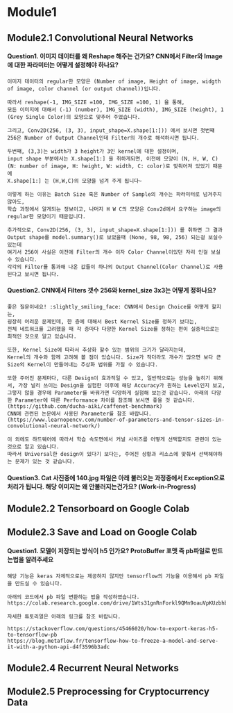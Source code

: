 # Module1
## Module2.1 Convolutional Neural Networks
#### Question1. 이미지 데이터를 왜 Reshape 해주는 건가요? CNN에서 Filter와 Image에 대한 파라미터는 어떻게 설정해야 하나요?

    이미지 데이터의 regular한 모양은 (Number of image, Height of image, widgth of image, color channel (or output channel))입니다. 

    따라서 reshape(-1, IMG_SIZE =100, IMG_SIZE =100, 1) 을 통해, 
    모든 이미지에 대해서 (-1) (number), IMG_SIZE (width), IMG_SIZE (height), 1 (Grey Single Color)의 모양으로 맞추어 주었습니다.

    그리고, Conv2D(256, (3, 3), input_shape=X.shape[1:])) 에서 보시면 첫번쨰 256은 Number of Output Channel인데 Filter의 개수로 해석하시면 됩니다. 
    
    두번째, (3,3)는 width가 3 height가 3인 kernel에 대한 설정이며,
    input shape 부분에서는 X.shape[1:] 을 취하게되면, 이전에 모양이 (N, H, W, C) (N: number of image, H: height, W: width, C: color)로 맞춰어져 있었기 때문에
    X.shape[1:] 는 (H,W,C)의 모양을 넘겨 주게 됩니다~

    이렇게 하는 이유는 Batch Size 혹은 Number of Sample의 개수는 파라미터로 넘겨주지 않아도, 
    학습 과정에서 알게되는 정보이고, 나머지 H W C의 모양은 Conv2d에서 요구하는 image의 regular한 모양이기 때문입니다.

    추가적으로, Conv2D(256, (3, 3), input_shape=X.shape[1:])) 를 취하면 그 결과 Output shape를 model.summary()로 보았을때 (None, 98, 98, 256) 되는걸 보실수 있는데
    여기서 256이 사실은 이전에 Filter의 개수 이자 Color Channel이있던 자리 인걸 보실 수 있습니다.
    각각의 Filter를 통과해 나온 값들이 하나의 Output Channel(Color Channel)로 사용된다고 보시면 됩니다. 
    
#### Question2. CNN에서 Filters 갯수 256와 kernel_size 3x3는 어떻게 정하나요?

    좋은 질문이네요! :slightly_smiling_face: CNN에서 Design Choice를 어떻게 할지는, 
    굉장히 어려운 문제인데, 한 층에 대해서 Best Kernel Size를 정하기 보다는, 
    전체 네트워크를 고려했을 때 각 층마다 다양한 Kernel Size를 정하는 편이 실증적으로는 최적인 것으로 알고 있습니다. 

    또한, Kernel Size에 따라서 추상화 할수 있는 범위의 크기가 달라지는데, 
    Kernel의 개수와 함께 고려해 볼 점이 있습니다. Size가 작더라도 개수가 많으면 보다 큰 Size의 Kernel이 만들어내는 추상화 범위를 가질 수 있습니다.

    또한 주어진 문제마다, 다른 Design이 효과적일 수 있고, 일반적으로는 성능을 높히기 위해서, 가장 널리 쓰이는 Design을 실험한 이후에 해당 Accuracy가 원하는 Level인지 보고, 
    그렇지 않을 경우에 Parameter를 바꿔가면 다양하게 실험해 보는것 같습니다. 아래의 다양한 Parameter에 따른 Performance 차이를 참조해 보시면 좋을 것 같습니다. (https://github.com/ducha-aiki/caffenet-benchmark) 
    CNN에 관련된 논문에서 사용된 Parameter를 참조 바랍니다. (https://www.learnopencv.com/number-of-parameters-and-tensor-sizes-in-convolutional-neural-network/)

    이 외에도 하드웨어에 따라서 학습 속도면에서 커널 사이즈를 어떻게 선택할지도 관련이 있는 것으로 알고 있습니다. 
    따라서 Universal한 design이 있다기 보다는, 주어진 상황과 리소스에 맞춰서 선택해야하는 문제가 있는 것 같습니다.

#### Question3. Cat 사진중에 140.jpg 파일은 아래 불러오는 과정중에서 Exception으로 처리가 됩니다. 해당 이미지는 왜 안불러지는건가요? (Work-in-Progress)

## Module2.2 Tensorboard on Google Colab

## Module2.3 Save and Load on Google Colab
#### Question1. 모델이 저장되는 방식이 h5 인가요? ProtoBuffer 포맷 즉 pb파일로 만드는법을 알려주세요

    해당 기능은 keras 자체적으로는 제공하지 않지만 tensorflow의 기능을 이용해서 pb 파일을 만드실 수 있습니다.

    아래의 코드에서 pb 파일 변환하는 법을 작성하였습니다.
    https://colab.research.google.com/drive/1Wts31gnRnForkl9QMn9oauVpKUzbhb6m

    자세한 튜토리얼은 아래의 링크를 참조 바랍니다.

    https://stackoverflow.com/questions/45466020/how-to-export-keras-h5-to-tensorflow-pb
    https://blog.metaflow.fr/tensorflow-how-to-freeze-a-model-and-serve-it-with-a-python-api-d4f3596b3adc

## Module2.4 Recurrent Neural Networks

## Module2.5 Preprocessing for Cryptocurrency Data
   
